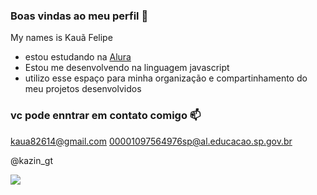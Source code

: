 ### Boas vindas ao meu perfil 🥇

My names is Kauã Felipe

- estou estudando na [Alura](https://www.alura.com.br)
- Estou me desenvolvendo na linguagem javascript
- utilizo esse espaço para minha organização e compartinhamento do meu projetos desenvolvidos

### vc pode enntrar em contato comigo 📫

kaua82614@gmail.com 00001097564976sp@al.educacao.sp.gov.br

@kazin_gt

![](https://media1.tenor.com/m/j_22v4BOegUAAAAC/classroom-of-the-elite-youkoso-jitsuryoku-shijou-shugi-no-kyoushitsu.gif)
